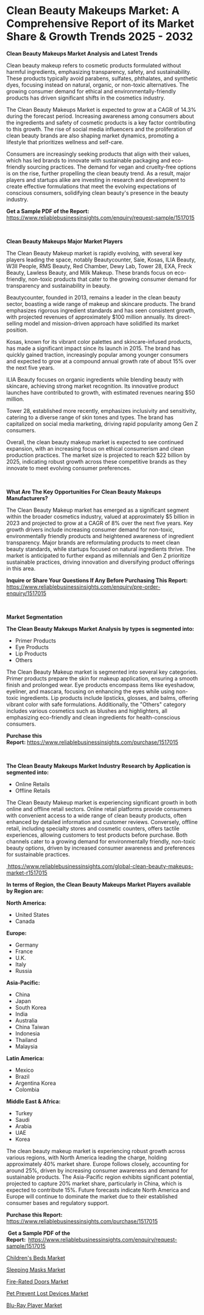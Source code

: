 <p><h1>Clean Beauty Makeups Market: A Comprehensive Report of its Market Share & Growth Trends 2025 - 2032</h1></p><p><strong>Clean Beauty Makeups Market Analysis and Latest Trends</strong></p>
<p><p>Clean beauty makeup refers to cosmetic products formulated without harmful ingredients, emphasizing transparency, safety, and sustainability. These products typically avoid parabens, sulfates, phthalates, and synthetic dyes, focusing instead on natural, organic, or non-toxic alternatives. The growing consumer demand for ethical and environmentally-friendly products has driven significant shifts in the cosmetics industry.</p><p>The Clean Beauty Makeups Market is expected to grow at a CAGR of 14.3% during the forecast period. Increasing awareness among consumers about the ingredients and safety of cosmetic products is a key factor contributing to this growth. The rise of social media influencers and the proliferation of clean beauty brands are also shaping market dynamics, promoting a lifestyle that prioritizes wellness and self-care. </p><p>Consumers are increasingly seeking products that align with their values, which has led brands to innovate with sustainable packaging and eco-friendly sourcing practices. The demand for vegan and cruelty-free options is on the rise, further propelling the clean beauty trend. As a result, major players and startups alike are investing in research and development to create effective formulations that meet the evolving expectations of conscious consumers, solidifying clean beauty's presence in the beauty industry.</p></p>
<p><strong>Get a Sample PDF of the Report:&nbsp;</strong> <a href="https://www.reliablebusinessinsights.com/enquiry/request-sample/1517015?utm_campaign=100&utm_medium=2&utm_source=Github&utm_content=ia&utm_term=06042025&utm_id=clean-beauty-makeups">https://www.reliablebusinessinsights.com/enquiry/request-sample/1517015</a></p>
<p>&nbsp;</p>
<p><strong>Clean Beauty Makeups Major Market Players</strong></p>
<p><p>The Clean Beauty Makeup market is rapidly evolving, with several key players leading the space, notably Beautycounter, Saie, Kosas, ILIA Beauty, W3ll People, RMS Beauty, Red Chamber, Dewy Lab, Tower 28, EXA, Freck Beauty, Lawless Beauty, and Milk Makeup. These brands focus on eco-friendly, non-toxic products that cater to the growing consumer demand for transparency and sustainability in beauty.</p><p>Beautycounter, founded in 2013, remains a leader in the clean beauty sector, boasting a wide range of makeup and skincare products. The brand emphasizes rigorous ingredient standards and has seen consistent growth, with projected revenues of approximately $100 million annually. Its direct-selling model and mission-driven approach have solidified its market position.</p><p>Kosas, known for its vibrant color palettes and skincare-infused products, has made a significant impact since its launch in 2015. The brand has quickly gained traction, increasingly popular among younger consumers and expected to grow at a compound annual growth rate of about 15% over the next five years.</p><p>ILIA Beauty focuses on organic ingredients while blending beauty with skincare, achieving strong market recognition. Its innovative product launches have contributed to growth, with estimated revenues nearing $50 million.</p><p>Tower 28, established more recently, emphasizes inclusivity and sensitivity, catering to a diverse range of skin tones and types. The brand has capitalized on social media marketing, driving rapid popularity among Gen Z consumers.</p><p>Overall, the clean beauty makeup market is expected to see continued expansion, with an increasing focus on ethical consumerism and clean production practices. The market size is projected to reach $22 billion by 2025, indicating robust growth across these competitive brands as they innovate to meet evolving consumer preferences.</p></p>
<p>&nbsp;</p>
<p><strong>What Are The Key Opportunities For Clean Beauty Makeups Manufacturers?</strong></p>
<p><p>The Clean Beauty Makeup market has emerged as a significant segment within the broader cosmetics industry, valued at approximately $5 billion in 2023 and projected to grow at a CAGR of 8% over the next five years. Key growth drivers include increasing consumer demand for non-toxic, environmentally friendly products and heightened awareness of ingredient transparency. Major brands are reformulating products to meet clean beauty standards, while startups focused on natural ingredients thrive. The market is anticipated to further expand as millennials and Gen Z prioritize sustainable practices, driving innovation and diversifying product offerings in this area.</p></p>
<p><strong>Inquire or Share Your Questions If Any Before Purchasing This Report:</strong> <a href="https://www.reliablebusinessinsights.com/enquiry/pre-order-enquiry/1517015?utm_campaign=100&utm_medium=2&utm_source=Github&utm_content=ia&utm_term=06042025&utm_id=clean-beauty-makeups">https://www.reliablebusinessinsights.com/enquiry/pre-order-enquiry/1517015</a></p>
<p>&nbsp;</p>
<p><strong>Market Segmentation</strong></p>
<p><strong>The Clean Beauty Makeups Market Analysis by types is segmented into:</strong></p>
<p><ul><li>Primer Products</li><li>Eye Products</li><li>Lip Products</li><li>Others</li></ul></p>
<p><p>The Clean Beauty Makeup market is segmented into several key categories. Primer products prepare the skin for makeup application, ensuring a smooth finish and prolonged wear. Eye products encompass items like eyeshadow, eyeliner, and mascara, focusing on enhancing the eyes while using non-toxic ingredients. Lip products include lipsticks, glosses, and balms, offering vibrant color with safe formulations. Additionally, the "Others" category includes various cosmetics such as blushes and highlighters, all emphasizing eco-friendly and clean ingredients for health-conscious consumers.</p></p>
<p><strong>Purchase this Report:&nbsp;</strong><a href="https://www.reliablebusinessinsights.com/purchase/1517015?utm_campaign=100&utm_medium=2&utm_source=Github&utm_content=ia&utm_term=06042025&utm_id=clean-beauty-makeups">https://www.reliablebusinessinsights.com/purchase/1517015</a></p>
<p>&nbsp;</p>
<p><strong>The Clean Beauty Makeups Market Industry Research by Application is segmented into:</strong></p>
<p><ul><li>Online Retails</li><li>Offline Retails</li></ul></p>
<p><p>The Clean Beauty Makeup market is experiencing significant growth in both online and offline retail sectors. Online retail platforms provide consumers with convenient access to a wide range of clean beauty products, often enhanced by detailed information and customer reviews. Conversely, offline retail, including specialty stores and cosmetic counters, offers tactile experiences, allowing customers to test products before purchase. Both channels cater to a growing demand for environmentally friendly, non-toxic beauty options, driven by increased consumer awareness and preferences for sustainable practices.</p></p>
<p><a href="https://www.reliablebusinessinsights.com/global-clean-beauty-makeups-market-r1517015?utm_campaign=100&utm_medium=2&utm_source=Github&utm_content=ia&utm_term=06042025&utm_id=clean-beauty-makeups">&nbsp;https://www.reliablebusinessinsights.com/global-clean-beauty-makeups-market-r1517015</a></p>
<p><strong>In terms of Region, the Clean Beauty Makeups Market Players available by Region are:</strong></p>
<p>
    <p> <strong> North America: </strong>
        <ul>
            <li>United States</li>
            <li>Canada</li>
        </ul>
        </p> 
    <p> <strong> Europe: </strong>
        <ul>
            <li>Germany</li>
            <li>France</li>
            <li>U.K.</li>
            <li>Italy</li>
            <li>Russia</li>
        </ul>
        </p> 
    <p> <strong> Asia-Pacific: </strong>
        <ul>
            <li>China</li>
            <li>Japan</li>
            <li>South Korea</li>
            <li>India</li>
            <li>Australia</li>
            <li>China Taiwan</li>
            <li>Indonesia</li>
            <li>Thailand</li>
            <li>Malaysia</li>
        </ul>
        </p> 
    <p> <strong> Latin America: </strong>
        <ul>
            <li>Mexico</li>
            <li>Brazil</li>
            <li>Argentina Korea</li>
            <li>Colombia</li>
        </ul>
        </p> 
    <p> <strong> Middle East & Africa: </strong>
        <ul>
            <li>Turkey</li>
            <li>Saudi</li>
            <li>Arabia</li>
            <li>UAE</li>
            <li>Korea</li>
        </ul>
    </p>
    </p>
<p><p>The clean beauty makeup market is experiencing robust growth across various regions, with North America leading the charge, holding approximately 40% market share. Europe follows closely, accounting for around 25%, driven by increasing consumer awareness and demand for sustainable products. The Asia-Pacific region exhibits significant potential, projected to capture 20% market share, particularly in China, which is expected to contribute 15%. Future forecasts indicate North America and Europe will continue to dominate the market due to their established consumer bases and regulatory support.</p></p>
<p><strong>Purchase this Report: </strong><a href="https://www.reliablebusinessinsights.com/purchase/1517015?utm_campaign=100&utm_medium=2&utm_source=Github&utm_content=ia&utm_term=06042025&utm_id=clean-beauty-makeups">https://www.reliablebusinessinsights.com/purchase/1517015</a></p>
<p>&nbsp;<strong>Get a Sample PDF of the Report:&nbsp;&nbsp;</strong><a href="https://www.reliablebusinessinsights.com/enquiry/request-sample/1517015?utm_campaign=100&utm_medium=2&utm_source=Github&utm_content=ia&utm_term=06042025&utm_id=clean-beauty-makeups">https://www.reliablebusinessinsights.com/enquiry/request-sample/1517015</a></p>
<p><strong></strong></p>
<p><p><a href="https://github.com/zdybelzinn/Market-Research-Report-List-1/blob/main/childrens-beds-market.md?utm_campaign=100&utm_medium=2&utm_source=Github&utm_content=ia&utm_term=06042025&utm_id=clean-beauty-makeups">Children's Beds Market</a></p><p><a href="https://github.com/frodanlert/Market-Research-Report-List-1/blob/main/sleeping-masks-market.md?utm_campaign=100&utm_medium=2&utm_source=Github&utm_content=ia&utm_term=06042025&utm_id=clean-beauty-makeups">Sleeping Masks Market</a></p><p><a href="https://github.com/ilanarohalgh/Market-Research-Report-List-1/blob/main/fire-rated-doors-market.md?utm_campaign=100&utm_medium=2&utm_source=Github&utm_content=ia&utm_term=06042025&utm_id=clean-beauty-makeups">Fire-Rated Doors Market</a></p><p><a href="https://github.com/iperitvik8/Market-Research-Report-List-1/blob/main/pet-prevent-lost-devices-market.md?utm_campaign=100&utm_medium=2&utm_source=Github&utm_content=ia&utm_term=06042025&utm_id=clean-beauty-makeups">Pet Prevent Lost Devices Market</a></p><p><a href="https://github.com/kadutjoelly83/Market-Research-Report-List-1/blob/main/blu-ray-player-market.md?utm_campaign=100&utm_medium=2&utm_source=Github&utm_content=ia&utm_term=06042025&utm_id=clean-beauty-makeups">Blu-Ray Player Market</a></p></p>